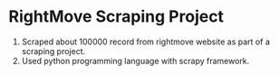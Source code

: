 # RightMove Scraping Project

1. Scraped about 100000 record from rightmove website as part of a scraping project.
2. Used python programming language with scrapy framework.
